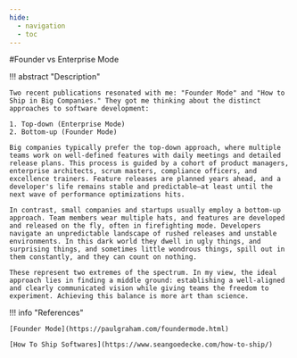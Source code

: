 ```yaml
---
hide:
  - navigation
  - toc
---
```

#Founder vs Enterprise Mode

!!! abstract "Description"

    Two recent publications resonated with me: "Founder Mode" and "How to Ship in Big Companies." They got me thinking about the distinct approaches to software development:
    
    1. Top-down (Enterprise Mode)
    2. Bottom-up (Founder Mode)
    
    Big companies typically prefer the top-down approach, where multiple teams work on well-defined features with daily meetings and detailed release plans. This process is guided by a cohort of product managers, enterprise architects, scrum masters, compliance officers, and excellence trainers. Feature releases are planned years ahead, and a developer's life remains stable and predictable—at least until the next wave of performance optimizations hits.
    
    In contrast, small companies and startups usually employ a bottom-up approach. Team members wear multiple hats, and features are developed and released on the fly, often in firefighting mode. Developers navigate an unpredictable landscape of rushed releases and unstable environments. In this dark world they dwell in ugly things, and surprising things, and sometimes little wondrous things, spill out in them constantly, and they can count on nothing.
    
    These represent two extremes of the spectrum. In my view, the ideal approach lies in finding a middle ground: establishing a well-aligned and clearly communicated vision while giving teams the freedom to experiment. Achieving this balance is more art than science.

!!! info "References"

    [Founder Mode](https://paulgraham.com/foundermode.html)
    
    [How To Ship Softwares](https://www.seangoedecke.com/how-to-ship/)